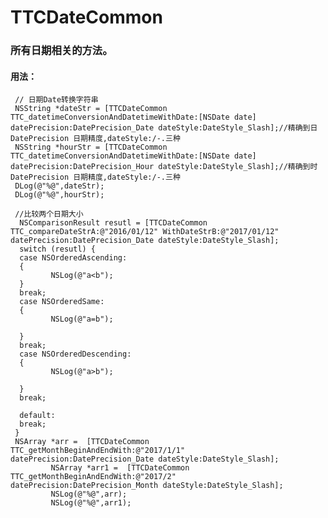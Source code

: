 # TTCDateCommon
### 所有日期相关的方法。
#### 用法：


     // 日期Date转换字符串
     NSString *dateStr = [TTCDateCommon TTC_datetimeConversionAndDatetimeWithDate:[NSDate date] datePrecision:DatePrecision_Date dateStyle:DateStyle_Slash];//精确到日DatePrecision 日期精度,dateStyle:/-.三种
     NSString *hourStr = [TTCDateCommon TTC_datetimeConversionAndDatetimeWithDate:[NSDate date] datePrecision:DatePrecision_Hour dateStyle:DateStyle_Slash];//精确到时DatePrecision 日期精度,dateStyle:/-.三种
     DLog(@"%@",dateStr);
     DLog(@"%@",hourStr);

     //比较两个日期大小
      NSComparisonResult resutl = [TTCDateCommon TTC_compareDateStrA:@"2016/01/12" WithDateStrB:@"2017/01/12" datePrecision:DatePrecision_Date dateStyle:DateStyle_Slash];
      switch (resutl) {
      case NSOrderedAscending:
      {
             NSLog(@"a<b");
      }
      break;
      case NSOrderedSame:
      {
             NSLog(@"a=b");

      }
      break;
      case NSOrderedDescending:
      {
             NSLog(@"a>b");

      }
      break;

      default:
      break;
     }
     NSArray *arr =  [TTCDateCommon TTC_getMonthBeginAndEndWith:@"2017/1/1" datePrecision:DatePrecision_Date dateStyle:DateStyle_Slash];
             NSArray *arr1 =  [TTCDateCommon TTC_getMonthBeginAndEndWith:@"2017/2" datePrecision:DatePrecision_Month dateStyle:DateStyle_Slash];
             NSLog(@"%@",arr);
             NSLog(@"%@",arr1);


